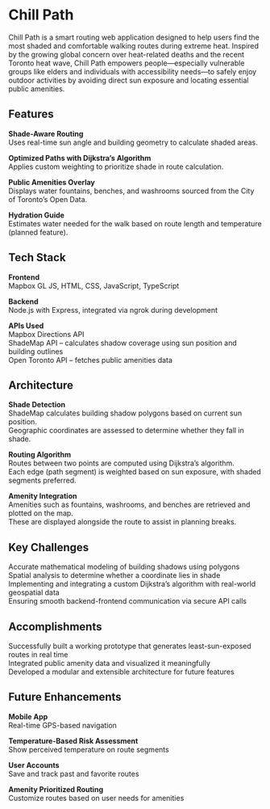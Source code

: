# Chill Path

Chill Path is a smart routing web application designed to help users find the most shaded and comfortable walking routes during extreme heat. Inspired by the growing global concern over heat-related deaths and the recent Toronto heat wave, Chill Path empowers people—especially vulnerable groups like elders and individuals with accessibility needs—to safely enjoy outdoor activities by avoiding direct sun exposure and locating essential public amenities.

## Features

**Shade-Aware Routing**  
Uses real-time sun angle and building geometry to calculate shaded areas.

**Optimized Paths with Dijkstra’s Algorithm**  
Applies custom weighting to prioritize shade in route calculation.

**Public Amenities Overlay**  
Displays water fountains, benches, and washrooms sourced from the City of Toronto’s Open Data.

**Hydration Guide**  
Estimates water needed for the walk based on route length and temperature (planned feature).

## Tech Stack

**Frontend**  
Mapbox GL JS, HTML, CSS, JavaScript, TypeScript

**Backend**  
Node.js with Express, integrated via ngrok during development

**APIs Used**  
Mapbox Directions API  
ShadeMap API – calculates shadow coverage using sun position and building outlines  
Open Toronto API – fetches public amenities data

## Architecture

**Shade Detection**  
ShadeMap calculates building shadow polygons based on current sun position.  
Geographic coordinates are assessed to determine whether they fall in shade.

**Routing Algorithm**  
Routes between two points are computed using Dijkstra’s algorithm.  
Each edge (path segment) is weighted based on sun exposure, with shaded segments preferred.

**Amenity Integration**  
Amenities such as fountains, washrooms, and benches are retrieved and plotted on the map.  
These are displayed alongside the route to assist in planning breaks.

## Key Challenges

Accurate mathematical modeling of building shadows using polygons  
Spatial analysis to determine whether a coordinate lies in shade  
Implementing and integrating a custom Dijkstra’s algorithm with real-world geospatial data  
Ensuring smooth backend-frontend communication via secure API calls

## Accomplishments

Successfully built a working prototype that generates least-sun-exposed routes in real time  
Integrated public amenity data and visualized it meaningfully  
Developed a modular and extensible architecture for future features

## Future Enhancements

**Mobile App**  
Real-time GPS-based navigation

**Temperature-Based Risk Assessment**  
Show perceived temperature on route segments

**User Accounts**  
Save and track past and favorite routes

**Amenity Prioritized Routing**  
Customize routes based on user needs for amenities
